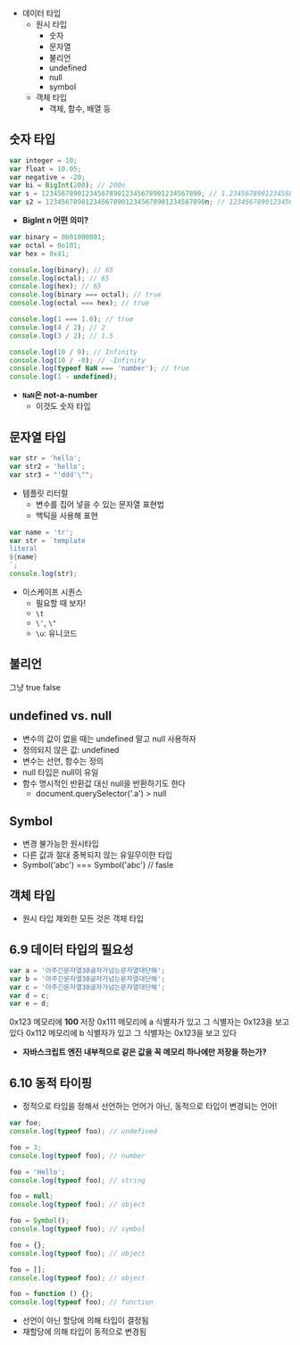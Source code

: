 - 데이터 타입
  - 원시 타입
    - 숫자
    - 문자열
    - 불리언
    - undefined
    - null
    - symbol
  - 객체 타입
    - 객체, 함수, 배열 등

## 숫자 타입

```javascript
var integer = 10;
var float = 10.05;
var negative = -20;
var bi = BigInt(200); // 200n
var s = 1234567890123456789012345678901234567890; // 1.2345678901234568e+39
var s2 = 1234567890123456789012345678901234567890n; // 1234567890123456789012345678901234567890n
```

- **BigInt n 어떤 의미?**

```javascript
var binary = 0b01000001;
var octal = 0o101;
var hex = 0x41;

console.log(binary); // 65
console.log(octal); // 65
console.log(hex); // 65
console.log(binary === octal); // true
console.log(octal === hex); // true
```

```javascript
console.log(1 === 1.0); // true
console.log(4 / 2); // 2
console.log(3 / 2); // 1.5
```

```javascript
console.log(10 / 0); // Infinity
console.log(10 / -0); // -Infinity
console.log(typeof NaN === 'number'); // true
console.log(1 - undefined);
```

- **`NaN`은 not-a-number**
  - 이것도 숫자 타입

## 문자열 타입

```javascript
var str = 'hello';
var str2 = 'hello';
var str3 = "'ddd'\"";
```

- 템플릿 리터럴
  - 변수를 집어 넣을 수 있는 문자열 표현법
  - 백틱을 사용해 표현

```javascript
var name = 'tr';
var str = `template
literal
${name}
`;
console.log(str);
```

- 이스케이프 시퀀스
  - 필요할 때 보자!
  - `\t`
  - `\'`, `\"`
  - `\u`: 유니코드

## 불리언

그냥 true false

## undefined vs. null

- 변수의 값이 없을 때는 undefined 말고 null 사용하자
- 정의되지 않은 값: undefined
- 변수는 선언, 함수는 정의
- null 타입은 null이 유일
- 함수 명시적인 반환값 대신 null을 반환하기도 한다
  - document.querySelector('.a') > null

## Symbol

- 변경 불가능한 원시타입
- 다른 값과 절대 중복되지 않는 유일무이한 타입
- Symbol('abc') === Symbol('abc') // fasle

## 객체 타입

- 원시 타입 제외한 모든 것은 객체 타입

## 6.9 데이터 타입의 필요성

```javascript
var a = '아주긴문자열30글자가넘는문자열대단해';
var b = '아주긴문자열30글자가넘는문자열대단해';
var c = '아주긴문자열30글자가넘는문자열대단해';
var d = c;
var e = d;
```

0x123 메모리에 **100** 저장
0x111 메모리에 a 식별자가 있고 그 식별자는 0x123을 보고 있다
0x112 메모리에 b 식별자가 있고 그 식별자는 0x123을 보고 있다

- **자바스크립트 엔진 내부적으로 같은 값을 꼭 메모리 하나에만 저장을 하는가?**

## 6.10 동적 타이핑

- 정적으로 타입을 정해서 선언하는 언어가 아닌, 동적으로 타입이 변경되는 언어!

```javascript
var foo;
console.log(typeof foo); // undefined

foo = 3;
console.log(typeof foo); // number

foo = 'Hello';
console.log(typeof foo); // string

foo = null;
console.log(typeof foo); // object

foo = Symbol();
console.log(typeof foo); // symbol

foo = {};
console.log(typeof foo); // object

foo = [];
console.log(typeof foo); // object

foo = function () {};
console.log(typeof foo); // function
```

- 선언이 아닌 할당에 의해 타입이 결정됨
- 재할당에 의해 타입이 동적으로 변경됨
